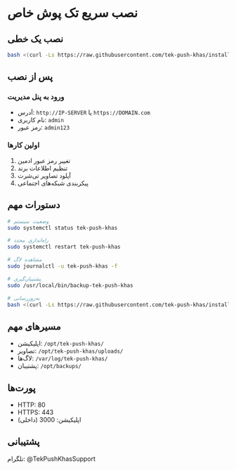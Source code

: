 # نصب سریع تک پوش خاص

## نصب یک خطی

```bash
bash <(curl -Ls https://raw.githubusercontent.com/tek-push-khas/install/main/install.sh)
```

## پس از نصب

### ورود به پنل مدیریت
- آدرس: `http://IP-SERVER` یا `https://DOMAIN.com`
- نام کاربری: `admin`
- رمز عبور: `admin123`

### اولین کارها
1. تغییر رمز عبور ادمین
2. تنظیم اطلاعات برند
3. آپلود تصاویر تی‌شرت
4. پیکربندی شبکه‌های اجتماعی

## دستورات مهم

```bash
# وضعیت سیستم
sudo systemctl status tek-push-khas

# راه‌اندازی مجدد
sudo systemctl restart tek-push-khas

# مشاهده لاگ
sudo journalctl -u tek-push-khas -f

# پشتیبان‌گیری
sudo /usr/local/bin/backup-tek-push-khas

# به‌روزرسانی
bash <(curl -Ls https://raw.githubusercontent.com/tek-push-khas/install/main/update.sh)
```

## مسیرهای مهم

- اپلیکیشن: `/opt/tek-push-khas/`
- تصاویر: `/opt/tek-push-khas/uploads/`
- لاگ‌ها: `/var/log/tek-push-khas/`
- پشتیبان: `/opt/backups/`

## پورت‌ها

- HTTP: 80
- HTTPS: 443
- اپلیکیشن: 3000 (داخلی)

## پشتیبانی

تلگرام: @TekPushKhasSupport